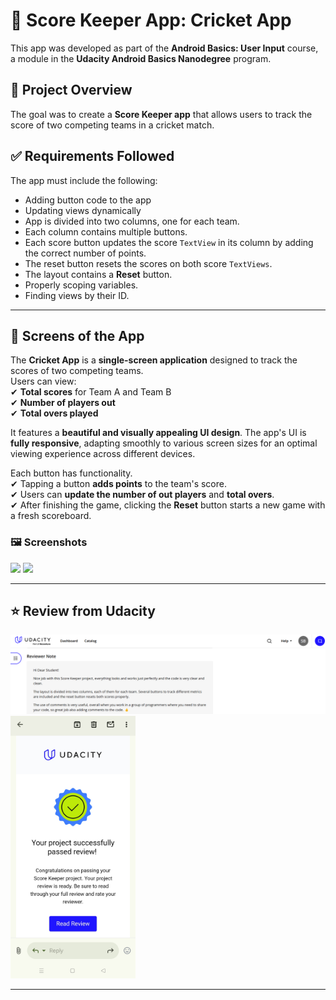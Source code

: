 # 📌 Score Keeper App: Cricket App  

This app was developed as part of the **Android Basics: User Input** course, a module in the **Udacity Android Basics Nanodegree** program.

## 📌 Project Overview  
The goal was to create a **Score Keeper app** that allows users to track the score of two competing teams in a cricket match.

## ✅ Requirements Followed  
The app must include the following:  
- Adding button code to the app  
- Updating views dynamically  
- App is divided into two columns, one for each team.  
- Each column contains multiple buttons.  
- Each score button updates the score `TextView` in its column by adding the correct number of points.  
- The reset button resets the scores on both score `TextViews`.  
- The layout contains a **Reset** button.  
- Properly scoping variables.  
- Finding views by their ID.  

---

## 📱 Screens of the App  
The **Cricket App** is a **single-screen application** designed to track the scores of two competing teams.  
Users can view:  
✔ **Total scores** for Team A and Team B  
✔ **Number of players out**  
✔ **Total overs played**  

It features a **beautiful and visually appealing UI design**. The app's UI is **fully responsive**, adapting smoothly to various screen sizes for an optimal viewing experience across different devices.

Each button has functionality.  
✔ Tapping a button **adds points** to the team's score.  
✔ Users can **update the number of out players** and **total overs**.  
✔ After finishing the game, clicking the **Reset** button starts a new game with a fresh scoreboard.  

### 🖼️ **Screenshots**  
<img src="screenshots/screen1.png" width="400">  
<img src="screenshots/screen2.png" width="400">  

---

## ⭐ Review from Udacity  
<img src="Review/portal review.png" width="700">  
<img src="Review/cricketAppmailReview.jpg" width="200">  

---
